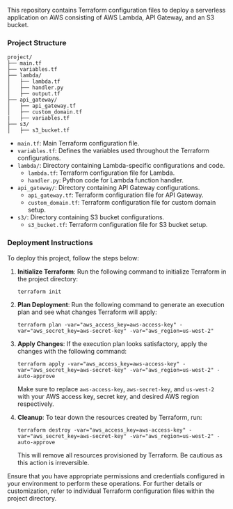 This repository contains Terraform configuration files to deploy a serverless application on AWS consisting of AWS Lambda, API Gateway, and an S3 bucket.

### Project Structure

```
project/
├── main.tf
├── variables.tf
├── lambda/
│   ├── lambda.tf
│   ├── handler.py
│   ├── output.tf
├── api_gateway/
│   ├── api_gateway.tf
│   ├── custom_domain.tf
|   ├── variables.tf
├── s3/
│   ├── s3_bucket.tf
```

- `main.tf`: Main Terraform configuration file.
- `variables.tf`: Defines the variables used throughout the Terraform configurations.
- `lambda/`: Directory containing Lambda-specific configurations and code.
  - `lambda.tf`: Terraform configuration file for Lambda.
  - `handler.py`: Python code for Lambda function handler.
- `api_gateway/`: Directory containing API Gateway configurations.
  - `api_gateway.tf`: Terraform configuration file for API Gateway.
  - `custom_domain.tf`: Terraform configuration file for custom domain setup.
- `s3/`: Directory containing S3 bucket configurations.
  - `s3_bucket.tf`: Terraform configuration file for S3 bucket setup.

### Deployment Instructions

To deploy this project, follow the steps below:

1. **Initialize Terraform**: Run the following command to initialize Terraform in the project directory:

    ```
    terraform init
    ```

2. **Plan Deployment**: Run the following command to generate an execution plan and see what changes Terraform will apply:

    ```
    terraform plan -var="aws_access_key=aws-access-key" -var="aws_secret_key=aws-secret-key" -var="aws_region=us-west-2"
    ```

3. **Apply Changes**: If the execution plan looks satisfactory, apply the changes with the following command:

    ```
    terraform apply -var="aws_access_key=aws-access-key" -var="aws_secret_key=aws-secret-key" -var="aws_region=us-west-2" -auto-approve
    ```

    Make sure to replace `aws-access-key`, `aws-secret-key`, and `us-west-2` with your AWS access key, secret key, and desired AWS region respectively.

4. **Cleanup**: To tear down the resources created by Terraform, run:

    ```
    terraform destroy -var="aws_access_key=aws-access-key" -var="aws_secret_key=aws-secret-key" -var="aws_region=us-west-2" -auto-approve
    ```

    This will remove all resources provisioned by Terraform. Be cautious as this action is irreversible.

Ensure that you have appropriate permissions and credentials configured in your environment to perform these operations. For further details or customization, refer to individual Terraform configuration files within the project directory.